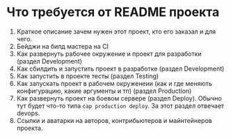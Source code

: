 # Что требуется от README проекта

1. Краткое описание зачем нужен этот проект, кто его заказал и для чего.
1. Бейджи на билд мастера на CI
1. Как развернуть рабочее окружение и проект для разработки (раздел Development)
1. Как сбилдить и запустить проект в разработке (раздел Development)
1. Как запустить в проекте тесты (раздел Testing)
1. Как запускать проект в рабочем окруженеии (как и где меняють конфигурацию, какие аргументы и тп) (раздел Production)
1. Как развернуть проект на боевом сервере (раздел Deploy). Обычно тут будет что-то типа `cap production deploy`. За этот раздел отвечает devops.
1. Ссылки и аватарки на авторов, контрибьютеров и майнтейнеров проекта.
